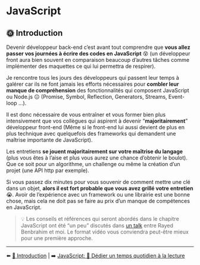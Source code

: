# JavaScript

## 🌞 Introduction

Devenir développeur back-end c’est avant tout comprendre que **vous allez passer vos journées à écrire des codes en JavaScript** 😵 (un développeur front aura bien souvent en comparaison beaucoup d’autres tâches comme implémenter des maquettes ce qui lui permettra de respirer).

Je rencontre tous les jours des développeurs qui passent leur temps à galérer car ils ne font jamais les efforts nécessaires pour **combler leur manque de compréhension** des fonctionnalités qui composent JavaScript ou Node.js 😐 (Promise, Symbol, Reflection, Generators, Streams, Event-loop …).

Il est donc nécessaire de vous entraîner et vous former bien plus intensivement que vos collègues qui aspirent à devenir “**majoritairement**” développeur front-end (Même si le front-end lui aussi devient de plus en plus technique avec quelquefois des frameworks qui demandent une maîtrise importante de JavaScript).

Les entretiens **se jouent majoritairement sur votre maîtrise du langage** (plus vous êtes à l’aise et plus vous aurez une chance d’obtenir le boulot). Que ce soit pour un algorithme, un challenge ou même la création d’un projet (une API http par exemple).

Si vous passez dix minutes pour vous souvenir de comment mettre une clé dans un objet, **alors il est fort probable que vous avez grillé votre entretien** 😭. Avoir de l’expérience avec un framework ou une librairie est une bonne chose, mais cela ne doit pas se faire au prix d’un manque de compétences en JavaScript.

> 💡 Les conseils et références qui seront abordés dans le chapitre JavaScript ont été “un peu” discutés dans [un talk](https://www.youtube.com/watch?v=k4cABQN46qE) entre Rayed Benbrahim et moi. Le format vidéo vous conviendra peut-être mieux pour une première approche.

---

⬅️ [👋 Introduction](../1-introduction/introduction.md) |
➡️ [JavaScript: 📕 Dédier un temps quotidien à la lecture](./2-lecture.md)
